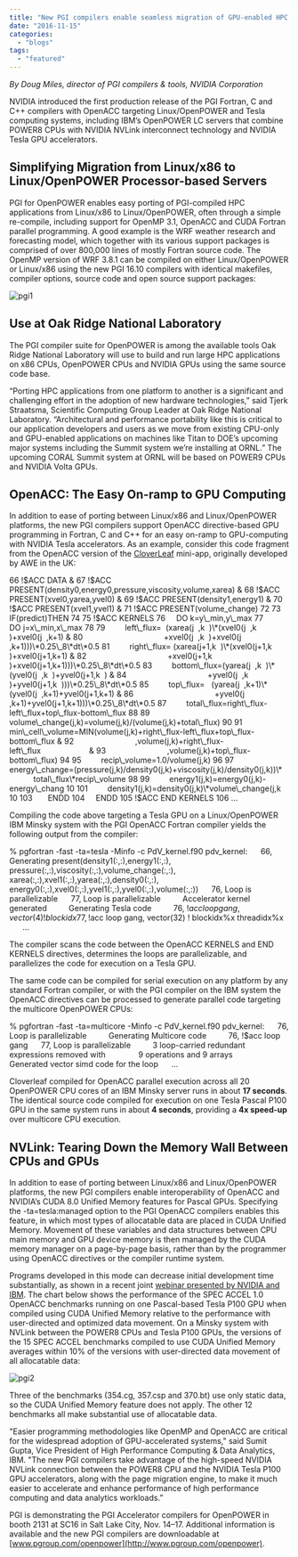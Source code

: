 ```yaml
---
title: "New PGI compilers enable seamless migration of GPU-enabled HPC applications from Linux/x86 to NVLink-enabled OpenPOWER+Tesla"
date: "2016-11-15"
categories: 
  - "blogs"
tags: 
  - "featured"
---
```


_By Doug Miles, director of PGI compilers & tools, NVIDIA Corporation_

NVIDIA introduced the first production release of the PGI Fortran, C and C++ compilers with OpenACC targeting Linux/OpenPOWER and Tesla computing systems, including IBM’s OpenPOWER LC servers that combine POWER8 CPUs with NVIDIA NVLink interconnect technology and NVIDIA Tesla GPU accelerators.

## **Simplifying Migration from Linux/x86 to Linux/OpenPOWER Processor-based Servers**

PGI for OpenPOWER enables easy porting of PGI-compiled HPC applications from Linux/x86 to Linux/OpenPOWER, often through a simple re-compile, including support for OpenMP 3.1, OpenACC and CUDA Fortran parallel programming. A good example is the WRF weather research and forecasting model, which together with its various support packages is comprised of over 800,000 lines of mostly Fortran source code. The OpenMP version of WRF 3.8.1 can be compiled on either Linux/OpenPOWER or Linux/x86 using the new PGI 16.10 compilers with identical makefiles, compiler options, source code and open source support packages:

![pgi1](images/pgi1.png)

## **Use at Oak Ridge National Laboratory** 

The PGI compiler suite for OpenPOWER is among the available tools Oak Ridge National Laboratory will use to build and run large HPC applications on x86 CPUs, OpenPOWER CPUs and NVIDIA GPUs using the same source code base.

“Porting HPC applications from one platform to another is a significant and challenging effort in the adoption of new hardware technologies,” said Tjerk Straatsma, Scientific Computing Group Leader at Oak Ridge National Laboratory. “Architectural and performance portability like this is critical to our application developers and users as we move from existing CPU-only and GPU-enabled applications on machines like Titan to DOE’s upcoming major systems including the Summit system we’re installing at ORNL.” The upcoming CORAL Summit system at ORNL will be based on POWER9 CPUs and NVIDIA Volta GPUs.

## **OpenACC: The Easy On-ramp to GPU Computing**

In addition to ease of porting between Linux/x86 and Linux/OpenPOWER platforms, the new PGI compilers support OpenACC directive-based GPU programming in Fortran, C and C++ for an easy on-ramp to GPU-computing with NVIDIA Tesla accelerators. As an example, consider this code fragment from the OpenACC version of the [CloverLeaf](https://github.com/UK-MAC/CloverLeaf_OpenACC/tree/6e641da68033cbbb6ca099efc0afd8b7520b601b) mini-app, originally developed by AWE in the UK:

66 !$ACC DATA &
 67 !$ACC PRESENT(density0,energy0,pressure,viscosity,volume,xarea) &
 68 !$ACC PRESENT(xvel0,yarea,yvel0) &
 69 !$ACC PRESENT(density1,energy1) &
 70 !$ACC PRESENT(xvel1,yvel1) &
 71 !$ACC PRESENT(volume\_change)
 72
 73   IF(predict)THEN
 74
 75 !$ACC KERNELS
 76     DO k=y\_min,y\_max
 77       DO j=x\_min,x\_max
 78
 79         left\_flux=  (xarea(j  ,k  )\*(xvel0(j  ,k  )+xvel0(j  ,k+1) &
 80                                     +xvel0(j  ,k  )+xvel0(j  ,k+1)))\*0.25\_8\*dt\*0.5
 81         right\_flux= (xarea(j+1,k  )\*(xvel0(j+1,k  )+xvel0(j+1,k+1) &
 82                                     +xvel0(j+1,k  )+xvel0(j+1,k+1)))\*0.25\_8\*dt\*0.5
 83         bottom\_flux=(yarea(j  ,k  )\*(yvel0(j  ,k  )+yvel0(j+1,k  ) &
 84                                     +yvel0(j  ,k  )+yvel0(j+1,k  )))\*0.25\_8\*dt\*0.5
 85         top\_flux=   (yarea(j  ,k+1)\*(yvel0(j  ,k+1)+yvel0(j+1,k+1) &
 86                                     +yvel0(j  ,k+1)+yvel0(j+1,k+1)))\*0.25\_8\*dt\*0.5
 87         total\_flux=right\_flux-left\_flux+top\_flux-bottom\_flux
 88
 89         volume\_change(j,k)=volume(j,k)/(volume(j,k)+total\_flux)
 90
 91         min\_cell\_volume=MIN(volume(j,k)+right\_flux-left\_flux+top\_flux-bottom\_flux &
 92                            ,volume(j,k)+right\_flux-left\_flux                      &
 93                            ,volume(j,k)+top\_flux-bottom\_flux)
 94
 95         recip\_volume=1.0/volume(j,k)
 96
 97         energy\_change=(pressure(j,k)/density0(j,k)+viscosity(j,k)/density0(j,k))\*   
            total\_flux\*recip\_volume
 98
 99         energy1(j,k)=energy0(j,k)-energy\_chang
 10
 101         density1(j,k)=density0(j,k)\*volume\_change(j,k
 10
 103       ENDD
 104     ENDD
 105 !$ACC END KERNELS
 106 ...

Compiling the code above targeting a Tesla GPU on a Linux/OpenPOWER IBM Minsky system with the PGI OpenACC Fortran compiler yields the following output from the compiler:

% pgfortran -fast -ta=tesla -Minfo -c PdV\_kernel.f90
 pdv\_kernel:
      66, Generating present(density1(:,:),energy1(:,:),
          pressure(:,:),viscosity(:,:),volume\_change(:,:),
          xarea(:,:),xvel1(:,:),yarea(:,:),density0(:,:),
          energy0(:,:),xvel0(:,:),yvel1(:,:),yvel0(:,:),volume(:,:))
      76, Loop is parallelizable
      77, Loop is parallelizable
          Accelerator kernel generated
          Generating Tesla code
          76, !$acc loop gang, vector(4) ! blockidx%y threadidx%y
          77, !$acc loop gang, vector(32) ! blockidx%x threadidx%x
       ...

The compiler scans the code between the OpenACC KERNELS and END KERNELS directives, determines the loops are parallelizable, and parallelizes the code for execution on a Tesla GPU.

The same code can be compiled for serial execution on any platform by any standard Fortran compiler, or with the PGI compiler on the IBM system the OpenACC directives can be processed to generate parallel code targeting the multicore OpenPOWER CPUs:

% pgfortran -fast -ta=multicore -Minfo -c PdV\_kernel.f90
 pdv\_kernel:
      76, Loop is parallelizable
          Generating Multicore code
          76, !$acc loop gang
      77, Loop is parallelizable
          3 loop-carried redundant expressions removed with 
               9 operations and 9 arrays
          Generated vector simd code for the loop
      ...

Cloverleaf compiled for OpenACC parallel execution across all 20 OpenPOWER CPU cores of an IBM Minsky server runs in about **17 seconds**. The identical source code compiled for execution on one Tesla Pascal P100 GPU in the same system runs in about **4 seconds**, providing a **4x speed-up** over multicore CPU execution.

## **NVLink: Tearing Down the Memory Wall Between CPUs and GPUs**

In addition to ease of porting between Linux/x86 and Linux/OpenPOWER platforms, the new PGI compilers enable interoperability of OpenACC and NVIDIA’s CUDA 8.0 Unified Memory features for Pascal GPUs. Specifying the -ta=tesla:managed option to the PGI OpenACC compilers enables this feature, in which most types of allocatable data are placed in CUDA Unified Memory. Movement of these variables and data structures between CPU main memory and GPU device memory is then managed by the CUDA memory manager on a page-by-page basis, rather than by the programmer using OpenACC directives or the compiler runtime system.

Programs developed in this mode can decrease initial development time substantially, as shown in a recent joint [webinar presented by NVIDIA and IBM](http://on-demand.gputechconf.com/gtc/2016/webinar/ibm-power-minsky-nvlink-webinar.mp4). The chart below shows the performance of the SPEC ACCEL 1.0 OpenACC benchmarks running on one Pascal-based Tesla P100 GPU when compiled using CUDA Unified Memory relative to the performance with user-directed and optimized data movement. On a Minsky system with NVLink between the POWER8 CPUs and Tesla P100 GPUs, the versions of the 15 SPEC ACCEL benchmarks compiled to use CUDA Unified Memory averages within 10% of the versions with user-directed data movement of all allocatable data:

![pgi2](images/pgi2-1024x535.png)

Three of the benchmarks (354.cg, 357.csp and 370.bt) use only static data, so the CUDA Unified Memory feature does not apply. The other 12 benchmarks all make substantial use of allocatable data.

"Easier programming methodologies like OpenMP and OpenACC are critical for the widespread adoption of GPU-accelerated systems," said Sumit Gupta, Vice President of High Performance Computing & Data Analytics, IBM. "The new PGI compilers take advantage of the high-speed NVIDIA NVLink connection between the POWER8 CPU and the NVIDIA Tesla P100 GPU accelerators, along with the page migration engine, to make it much easier to accelerate and enhance performance of high performance computing and data analytics workloads.”

PGI is demonstrating the PGI Accelerator compilers for OpenPOWER in booth 2131 at SC16 in Salt Lake City, Nov. 14–17. Additional information is available and the new PGI compilers are downloadable at [www.pgroup.com/openpower](http://www.pgroup.com/openpower).

